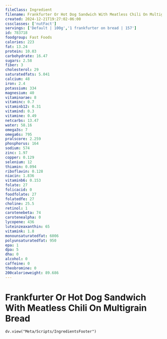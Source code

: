 ```yaml
---
fileClass: Ingredient
filename: Frankfurter Or Hot Dog Sandwich With Meatless Chili On Multigrain Bread
created: 2024-12-21T19:27:02-06:00
cssclasses: ['nutFact']
servings: ['Default | 100g','1 frankfurter on bread | 157']
id: 783718
foodgroup: Fast Foods
calories: 223
fat: 13.24
protein: 10.03
carbohydrate: 16.47
sugars: 2.58
fiber: 3
cholesterol: 29
saturatedfats: 5.041
calcium: 48
iron: 2.4
potassium: 334
magnesium: 40
vitaminarae: 8
vitaminc: 0.7
vitaminb12: 0.31
vitamind: 0.3
vitamine: 0.49
netcarbs: 13.47
water: 58.16
omega3s: 7
omega6s: 795
pralscore: 2.259
phosphorus: 164
sodium: 574
zinc: 1.97
copper: 0.129
selenium: 12
thiamin: 0.094
riboflavin: 0.128
niacin: 1.836
vitaminb6: 0.153
folate: 27
folicacid: 0
foodfolate: 27
folatedfe: 27
choline: 25.5
retinol: 1
carotenebeta: 74
carotenealpha: 0
lycopene: 436
luteinzeaxanthin: 65
vitamink: 1.8
monounsaturatedfat: 6006
polyunsaturatedfat: 950
epa: 1
dpa: 5
dha: 0
alcohol: 0
caffeine: 0
theobromine: 0
200calorieweight: 89.686
---
```


# Frankfurter Or Hot Dog Sandwich With Meatless Chili On Multigrain Bread

```dataviewjs
dv.view("Meta/Scripts/IngredientsFooter")
```